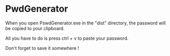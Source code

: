 # PwdGenerator
When you open PswdGenerator.exe in the "dist" directory, the password will be copied to your clipboard. 

All you have to do is press ctrl + v to paste your password.

Don't forget to save it somewhere !
